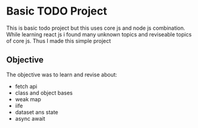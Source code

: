 # Basic TODO Project
This is basic todo project but this uses core js and node js combination. While learning react js i found many unknown topics and reviseable topics of core js. Thus I made this simple project

## Objective
The objective was to learn and revise about:
- fetch api
- class and object bases
- weak map
- iife
- dataset ans state
- async await
